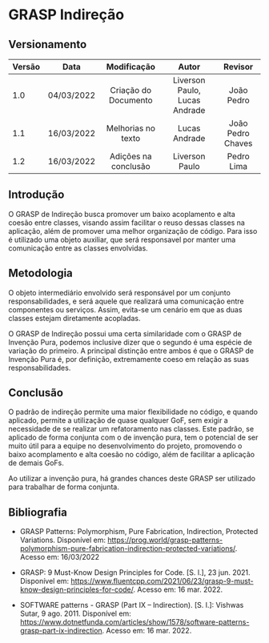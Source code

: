# GRASP Indireção

## Versionamento

| Versão | Data       | Modificação          | Autor                        |Revisor|
| ------ | :--------: | :------------------: | :--------------------------: | :---: |
| 1.0    | 04/03/2022 | Criação do Documento | Liverson Paulo, Lucas Andrade | João Pedro |
| 1.1    | 16/03/2022 | Melhorias no texto   | Lucas Andrade | João Pedro Chaves |
| 1.2    | 16/03/2022 | Adições na conclusão   | Liverson Paulo | Pedro Lima |

## Introdução

O GRASP de Indireção busca promover um baixo acoplamento e alta coesão entre classes, visando assim facilitar o reuso dessas classes na aplicação, além de promover uma melhor organização de código. Para isso é utilizado uma objeto auxiliar, que será responsavel por manter uma comunicação entre as classes envolvidas.

## Metodologia

O objeto intermediário envolvido será responsável por um conjunto responsabilidades, e será aquele que realizará uma comunicação entre componentes ou serviços. Assim, evita-se um cenário em que as duas classes estejam diretamente acopladas.

O GRASP de Indireção possui uma certa similaridade com o GRASP de Invenção Pura, podemos inclusive dizer que o segundo é uma espécie de variação do primeiro. A principal distinção entre ambos é que o GRASP de Invenção Pura é, por definição, extremamente coeso em relação as suas responsabilidades.

## Conclusão

O padrão de indireção permite uma maior flexibilidade no código, e quando aplicado, permite a utilização de quase qualquer GoF, sem exigir a necessidade de se realizar um refatoramento nas classes. Este padrão, se aplicado de forma conjunta com o de invenção pura, tem o potencial de ser muito útil para a equipe no desenvolvimento do projeto, promovendo o baixo acomplamento e alta coesão no código, além de facilitar a aplicação de demais GoFs.

Ao utilizar a invenção pura, há grandes chances deste GRASP ser utilizado para trabalhar de forma conjunta.

## Bibliografia

- GRASP Patterns: Polymorphism, Pure Fabrication, Indirection, Protected Variations. Disponível em: https://prog.world/grasp-patterns-polymorphism-pure-fabrication-indirection-protected-variations/.  Acesso em: 16/03/2022

- GRASP: 9 Must-Know Design Principles for Code. [S. l.], 23 jun. 2021. Disponível em: https://www.fluentcpp.com/2021/06/23/grasp-9-must-know-design-principles-for-code/. Acesso em: 16 mar. 2022.

- SOFTWARE patterns - GRASP (Part IX – Indirection). [S. l.]: Vishwas Sutar, 9 ago. 2011. Disponível em: https://www.dotnetfunda.com/articles/show/1578/software-patterns-grasp-part-ix-indirection. Acesso em: 16 mar. 2022.
